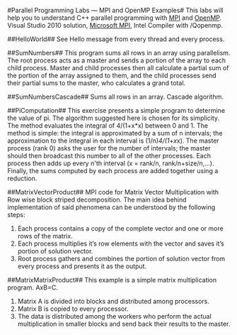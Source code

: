 ﻿#Parallel Programming Labs — MPI and OpenMP Examples#
This labs will help you to understand C++ parallel programming with [MPI](https://en.wikipedia.org/wiki/Message_Passing_Interface) and [OpenMP](https://en.wikipedia.org/wiki/OpenMP).
Visual Studio 2010 solution, [Microsoft MPI](https://en.wikipedia.org/wiki/Microsoft_Messaging_Passing_Interface), Intel Compiler with /Qopenmp.

##HelloWorld##
See Hello message from every thread and every process.

##SumNumbers##
This program sums all rows in an array using parallelism.
The root process acts as a master and sends a portion of the
array to each child process.  Master and child processes then
all calculate a partial sum of the portion of the array assigned
to them, and the child processes send their partial sums to
the master, who calculates a grand total.

##SumNumbersCascade##
Sums all rows in an array. Cascade algorithm.

##PiComputation##
This exercise presents a simple program to determine the value of pi.
The algorithm suggested here is chosen for its simplicity.
The method evaluates the integral of 4/(1+x*x) between 0 and 1.
The method is simple: the integral is approximated by a sum of n intervals;
the approximation to the integral in each interval is (1/n)*4/(1+x*x).
The master process (rank 0) asks the user for the number of intervals;
the master should then broadcast this number to all of the other processes.
Each process then adds up every n'th interval (x = rank/n, rank/n+size/n,...).
Finally, the sums computed by each process are added together using a reduction.

##MatrixVectorProduct##
MPI code for Matrix Vector Multiplication with Row wise block striped decomposition.
The main idea behind implementation of said phenomena can be understood by the following steps:
1. Each process contains a copy of the complete vector and one or more rows of the matrix.
2. Each process multiplies it’s row elements with the vector and saves it’s portion of solution vector.
3. Root process gathers and combines the portion of solution vector from every process and presents it as the output.

##MatrixMatrixProduct##
This example is a simple matrix multiplication program. AxB=C.

1. Matrix A is divided into blocks and
distributed among processors.
2. Matrix B is copied to every processor.
3. The data is distributed among the workers who perform the actual multiplication in smaller blocks and send back their results to the master.